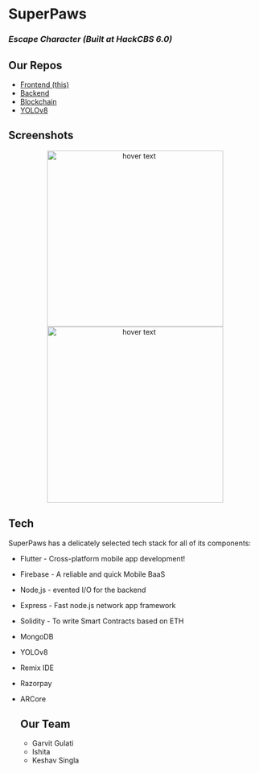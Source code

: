 # SuperPaws
### _Escape Character (Built at HackCBS 6.0)_
## Our Repos

- [Frontend (this)](https://github.com/GulatiGarvit/SuperPaws) 
- [Backend](https://github.com/frost-ish/SuperPawsBackend)  
- [Blockchain](https://github.com/timetooth/SuperPawsTruffle)
- [YOLOv8](https://github.com/timetooth/SuperPawsOpenCV)

## Screenshots
<p align="center">
  <img src="https://firebasestorage.googleapis.com/v0/b/superpets-1.appspot.com/o/petpage.png?alt=media&token=2d44163d-9193-477a-87b6-039160111722" width="350" title="hover text">
  <img src="https://firebasestorage.googleapis.com/v0/b/superpets-1.appspot.com/o/petpage.png?alt=media&token=2d44163d-9193-477a-87b6-039160111722" width="350" title="hover text">

## Tech

SuperPaws has a delicately selected tech stack for all of its components:

- Flutter - Cross-platform mobile app development!
- Firebase - A reliable and quick Mobile BaaS
- Node,js - evented I/O for the backend
- Express - Fast node.js network app framework
- Solidity - To write Smart Contracts based on ETH
- MongoDB
- YOLOv8
- Remix IDE
- Razorpay
- ARCore

  ## Our Team
  - Garvit Gulati
  - Ishita
  - Keshav Singla
